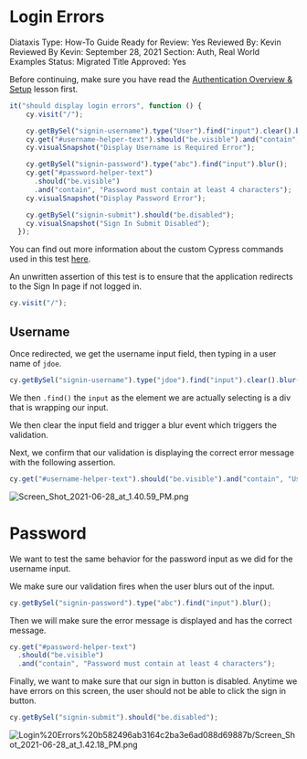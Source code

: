 # Login Errors

Diataxis Type: How-To Guide
Ready for Review: Yes
Reviewed By: Kevin
Reviewed By Kevin: September 28, 2021
Section: Auth, Real World Examples
Status: Migrated
Title Approved: Yes

Before continuing, make sure you have read the [Authentication Overview & Setup](Authentication%20Overview%20&%20Setup%203f4e2a27b6434a27bdadcd217d85397b.md) lesson first.

```jsx
it("should display login errors", function () {
    cy.visit("/");

    cy.getBySel("signin-username").type("User").find("input").clear().blur();
    cy.get("#username-helper-text").should("be.visible").and("contain", "Username is required");
    cy.visualSnapshot("Display Username is Required Error");

    cy.getBySel("signin-password").type("abc").find("input").blur();
    cy.get("#password-helper-text")
      .should("be.visible")
      .and("contain", "Password must contain at least 4 characters");
    cy.visualSnapshot("Display Password Error");

    cy.getBySel("signin-submit").should("be.disabled");
    cy.visualSnapshot("Sign In Submit Disabled");
  });
```

You can find out more information about the custom Cypress commands used in this test [here](https://www.notion.so/RWA-Custom-Cypress-Commands-Tasks-Functions-5efc9089b2184a22910b5532796a65dd).

An unwritten assertion of this test is to ensure that the application redirects to the Sign In page if not logged in.

```jsx
cy.visit("/");
```

## Username

Once redirected, we get the username input field, then typing in a user name of `jdoe`. 

```jsx
cy.getBySel("signin-username").type("jdoe").find("input").clear().blur();
```

We then `.find()` the `input` as the element we are actually selecting is a div that is wrapping our input. 

We then clear the input field and trigger a blur event which triggers the validation.

Next, we confirm that our validation is displaying the correct error message with the following assertion.

```jsx
cy.get("#username-helper-text").should("be.visible").and("contain", "Username is required");
```

![Screen_Shot_2021-06-28_at_1.40.59_PM.png](Login%20Errors%20b582496ab3164c2ba3e6ad088d69887b/Screen_Shot_2021-06-28_at_1.40.59_PM.png)

# Password

We want to test the same behavior for the password input as we did for the username input. 

We make sure our validation fires when the user blurs out of the input.

```jsx
cy.getBySel("signin-password").type("abc").find("input").blur();
```

Then we will make sure the error message is displayed and has the correct message.

```jsx
cy.get("#password-helper-text")
  .should("be.visible")
  .and("contain", "Password must contain at least 4 characters");
```

Finally, we want to make sure that our sign in button is disabled. Anytime we have errors on this screen, the user should not be able to click the sign in button.

```jsx
cy.getBySel("signin-submit").should("be.disabled");
```

![Login%20Errors%20b582496ab3164c2ba3e6ad088d69887b/Screen_Shot_2021-06-28_at_1.42.18_PM.png](Login%20Errors%20b582496ab3164c2ba3e6ad088d69887b/Screen_Shot_2021-06-28_at_1.42.18_PM.png)